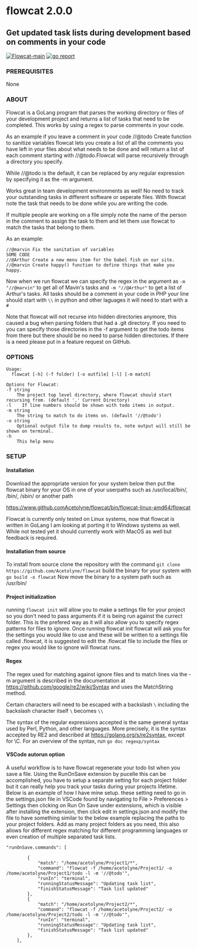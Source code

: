 # flowcat 2.0.0

## Get updated task lists during development based on comments in your code

[![Flowcat-main](https://github.com/Acetolyne/flowcat/actions/workflows/Flowcat-main.yml/badge.svg)](https://github.com/Acetolyne/flowcat/actions/workflows/Flowcat-main.yml)
<a href="https://goreportcard.com/report/github.com/Acetolyne/flowcat" target="_blank"><img src="https://goreportcard.com/badge/github.com/Acetolyne/flowcat?style=flat&logo=none" alt="go report" /></a>

### PREREQUISITES

None

### ABOUT

Flowcat is a GoLang program that parses the working directory or files of your development project and returns a list of tasks that need to be completed. This works by using a regex to parse comments in your code.

As an example if you leave a comment in your code //@todo Create function to sanitize variables
flowcat lets you create a list of all the comments you have left in your files about what needs to be done and will return a list of each comment starting with //@todo.Flowcat will parse recursively through a directory you specify.

While //@todo is the default, it can be replaced by any regular expression by specifying it as the -m argument.

Works great in team development environments as well! No need to track your outstanding tasks in different software or seperate files. With flowcat note the task that needs to be done while you are writing the code.

If multiple people are working on a file simply note the name of the person in the comment to assign the task to them and let them use flowcat to match the tasks that belong to them.

As an example:

```golang
//@marvin Fix the sanitation of variables
SOME CODE
//@Arthur Create a new menu item for the babel fish on our site.
//@marvin Create happy() function to define things that make you happy.
```

Now when we run flowcat we can specify the regex in the argument as ```-m "//@marvin"``` to get all of Mavin's tasks and ```-m "//@Arthur"``` to get a list of Arthur's tasks. All tasks should be a comment in your code in PHP your line should start with ```\\``` in python and other laguages it will need to start with a ```#```

Note that flowcat will not recurse into hidden directories anymore, this caused a bug when parsing folders that had a .git directory.
If you need to you can specify those directories in the -f argument to get the todo items from there but there should be no need to parse hidden directories.
If there is a need please put in a feature request on GitHub.

### OPTIONS
```
Usage:
  flowcat [-h] (-f folder) [-o outfile] [-l] [-m match]

Options for Flowcat:
-f string
    The project top level directory, where flowcat should start recursing from. (default '.' Current Directory)
-l    If line numbers should be shown with todo items in output.
-m string
    The string to match to do items on. (default '//@todo')
-o string
    Optional output file to dump results to, note output will still be shown on terminal.
-h
    This help menu
```

### SETUP

#### Installation
Download the appropriate version for your system below then put the flowcat binary for your OS in one of your userpaths such as /usr/local/bin/, /bin/, /sbin/ or another path

https://www.github.comAcetolyne/flowcat/bin/flowcat-linux-amd64/flowcat

Flowcat is currently only tested on Linux systems, now that flowcat is written in GoLang I am looking at porting it to Windows systems as well. While not tested yet it should currently work with MacOS as well but feedback is required.

#### Installation from source

To install from source clone the repository with the command ```git clone https://github.com/Acetolyne/flowcat```
build the binary for your system with ```go build -o flowcat```
Now move the binary to a system path such as /usr/bin/

#### Project initialization
running ```flowcat init``` will allow you to make a settings file for your project so you don't need to pass arguments if it is being run against the currect folder. This is the prefered way as it will also allow you to specify regex patterns for files to ignore. Once running flowcat init flowcat will ask you for the settings you would like to use and these will be written to a settings file called .flowcat, it is suggested to edit the .flowcat file to include the files or regex you would like to ignore will flowcat runs.

#### Regex
The regex used for matching against ignore files and to match lines via the -m argument is described in the documentation at https://github.com/google/re2/wiki/Syntax and uses the MatchString method.

Certain characters will need to be escaped with a backslash ```\``` including the backslash character itself ```\``` becomes ```\\```

The syntax of the regular expressions accepted is the same general syntax used by Perl, Python, and other languages. More precisely, it is the syntax accepted by RE2 and described at https://golang.org/s/re2syntax, except for \C. For an overview of the syntax, run ```go doc regexp/syntax```




#### VSCode autorun option

A useful workflow is to have flowcat regenerate your todo list when you save a file. Using the RunOnSave extension by pucelle this can be accomplished, you have to setup a separate setting for each project folder but it can really help you track your tasks during your projects lifetime. Below is an example of how I have mine setup. these setting need to go in the settings.json file in VSCode found by navigating to File > Preferences > Settings then clicking on Run On Save under extensions, which is visible after installing the extension, then click edit in settings.json and modify the file to have something similar to the below example replacing the paths to your project folders. Add as many project folders as you need, this also allows for different regex matching for different programming languages or even creation of multiple separated task lists.

```
"runOnSave.commands": [
    
        {
            "match": "/home/acetolyne/Project1/*",
            "command": "flowcat -f /home/acetolyne/Project1/ -o /home/acetolyne/Project1/todo -l -m '//@todo'",
            "runIn": "terminal",
            "runningStatusMessage": "Updating task list",
            "finishStatusMessage": "Task list updated"
        },
        {
            "match": "/home/acetolyne/Project2/*",
            "command": "flowcat -f /home/acetolyne/Project2/ -o /home/acetolyne/Project2/todo -l -m '//@todo'",
            "runIn": "terminal",
            "runningStatusMessage": "Updating task list",
            "finishStatusMessage": "Task list updated"
        },
    ],
```


